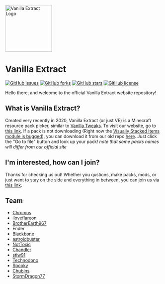 [<img src="https://cdn.discordapp.com/attachments/750815939687219412/751234992939597954/512x_Circle_Border.png" alt="Vanilla Extract Logo" width="150px" />](https://vanilla-extract.tk)

# Vanilla Extract
<p>
    <a href="https://github.com/Vanilla-Extract/VanillaExtract/issues"><img alt="GitHub issues" src="https://img.shields.io/github/issues/Vanilla-Extract/VanillaExtract"></a>
    <a href="https://github.com/Vanilla-Extract/VanillaExtract/network"><img alt="GitHub forks" src="https://img.shields.io/github/forks/Vanilla-Extract/VanillaExtract"></a>
    <a href="https://github.com/Vanilla-Extract/VanillaExtract/stargazers"><img alt="GitHub stars" src="https://img.shields.io/github/stars/Vanilla-Extract/VanillaExtract"></a>
    <a href="https://github.com/Vanilla-Extract/VanillaExtract/blob/master/LICENSE"><img alt="GitHub license" src="https://img.shields.io/github/license/Vanilla-Extract/VanillaExtract"></a>
</p>

Hello there, and welcome to the official Vanilla Extract website repository!
## What is Vanilla Extract?
Created very recently in 2020, Vanilla Extract (or just VE) is a Minecraft resource pack picker, similar to [Vanilla Tweaks](https://vanillatweaks.net). To visit our website, go to [this link](https://vanilla-extract.tk). If a pack is not downloading (Right now the [Visually Stacked Items module is bugged](https://github.com/Vanilla-Extract/TempDownloadLinks/blob/main/Packs/RikuLaxion/Familiar%20Stacked%20Items.zip)), you can download it from our old repo [here](https://github.com/Vanilla-Extract/TempDownloadLinks/tree/main/Packs). Just click the "Go to file" button and look up your pack! *note that some packs names will differ from our official site*

## I'm interested, how can I join?
Thanks for checking us out! Whether you qustions, make packs, mods, or just want to stay on the side and everything in between, you can join us via [this link](https://discord.io/vanillaextract).

## Team
- [Chromus](https://www.planetminecraft.com/member/chromus)
- [iloveflareon](https://www.planetminecraft.com/member/iloveflareon/)
- [BrotherEarth967](https://www.planetminecraft.com/member/brotherearth967_-ve/)
- Ender
- [Blackbone](https://www.planetminecraft.com/member/blackbonemc/)
- [astroidbuster](https://www.planetminecraft.com/member/astroidbuster-ve/)
- [NotToxic](https://www.planetminecraft.com/member/nottoxic_-_ve/)
- [Chandler](https://www.planetminecraft.com/member/chandler_-_ve/)
- [stiw91](https://www.planetminecraft.com/member/stiw91/)
- [Technodono](https://www.planetminecraft.com/member/technodono/)
- [Spooky](https://www.planetminecraft.com/member/itsspooky_-_ve/)
- [Chubins](https://chubins.tk)
- [StormDragon77](https://www.planetminecraft.com/member/stormdragon77/)
